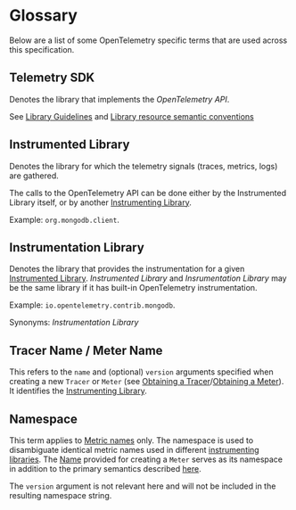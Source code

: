 # Glossary

Below are a list of some OpenTelemetry specific terms that are used across this
specification.

## Telemetry SDK

Denotes the library that implements the *OpenTelemetry API*.

See [Library Guidelines](library-guidelines.md#sdk-implementation) and
[Library resource semantic conventions](data-resource-semantic-conventions.md#telemetry-sdk)

<a name="instrumented_library"></a>

## Instrumented Library

Denotes the library for which the telemetry signals (traces, metrics, logs) are gathered.

The calls to the OpenTelemetry API can be done either by the Instrumented Library itself,
or by another [Instrumenting Library](#instrumenting_library).

Example: `org.mongodb.client`.

<a name="instrumenting_library"></a>

## Instrumentation Library

Denotes the library that provides the instrumentation for a given [Instrumented Library](#instrumented_library).
*Instrumented Library* and *Insrumentation Library* may be the same library
if it has built-in OpenTelemetry instrumentation.

Example: `io.opentelemetry.contrib.mongodb`.

Synonyms: *Instrumentation Library*

<a name="name"></a>

## Tracer Name / Meter Name

This refers to the `name` and (optional) `version` arguments specified when
creating a new `Tracer` or `Meter` (see [Obtaining a Tracer](api-tracing.md#obtaining-a-tracer)/[Obtaining a Meter](api-metrics-user.md#obtaining-a-meter)). It identifies the [Instrumenting Library](#instrumenting_library).

## Namespace

This term applies to [Metric names](api-metrics-user.md#metric-names) only. The namespace is used to disambiguate identical metric
names used in different [instrumenting libraries](#instrumenting_library). The [Name](#name) provided
for creating a `Meter` serves as its namespace in addition to the primary semantics
described [here](#name).

The `version` argument is not relevant here and will not be included in
the resulting namespace string.
